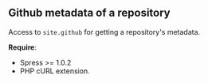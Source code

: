 ## Github metadata of a repository

Access to `site.github` for getting a repository's metadata.

**Require**:

* Spress >= 1.0.2
* PHP cURL extension.